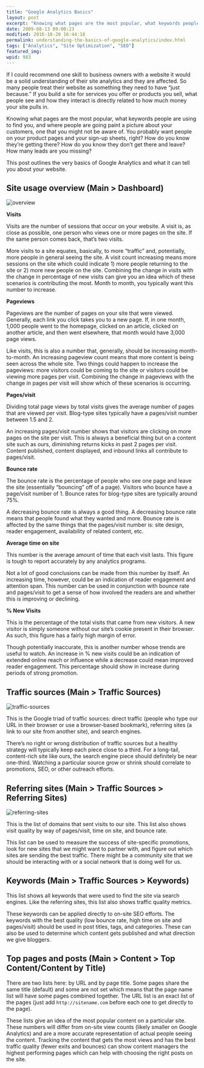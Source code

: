 ```yaml
---
title: "Google Analytics Basics"
layout: post
excerpt: "Knowing what pages are the most popular, what keywords people are using to find you, and where people are going paint a picture about your customers."
date: 2009-08-13 09:00:23
modified: 2016-10-20 16:44:18
permalink: understanding-the-basics-of-google-analytics/index.html
tags: ["Analytics", "Site Optimization", "SEO"]
featured_img:
wpid: 983
---
```



If I could recommend one skill to business owners with a website it would be a solid understanding of their site analytics and they are affected. So many people treat their website as something they need to have “just because.” If you build a site for services you offer or products you sell, what people see and how they interact is directly related to how much money your site pulls in.

Knowing what pages are the most popular, what keywords people are using to find you, and where people are going paint a picture about your customers, one that you might not be aware of. You probably want people on your product pages and your sign-up sheets, right? How do you know they’re getting there? How do you know they don’t get there and leave? How many leads are you missing?

This post outlines the very basics of Google Analytics and what it can tell you about your website.

Site usage overview (Main &gt; Dashboard)
-----------------------------------------

![overview](/_images/2009/08/overview.png "overview")

**Visits**

Visits are the number of sessions that occur on your website. A visit is, as close as possible, one person who views one or more pages on the site. If the same person comes back, that’s two visits.

More visits to a site equates, basically, to more “traffic” and, potentially, more people in general seeing the site. A visit count increasing means more sessions on the site which could indicate 1) more people returning to the site or 2) more new people on the site. Combining the change in visits with the change in percentage of new visits can give you an idea which of these scenarios is contributing the most. Month to month, you typically want this number to increase.

**Pageviews**

Pageviews are the number of pages on your site that were viewed. Generally, each link you click takes you to a new page. If, in one month, 1,000 people went to the homepage, clicked on an article, clicked on another article, and then went elsewhere, that month would have 3,000 page views.

Like visits, this is also a number that, generally, should be increasing month-to-month. An increasing pageview count means that more content is being seen across the whole site. Two things could happen to increase the pageviews: more visitors could be coming to the site or visitors could be viewing more pages per visit. Combining the change in pageviews with the change in pages per visit will show which of these scenarios is occurring.

**Pages/visit**

Dividing total page views by total visits gives the average number of pages that are viewed per visit. Blog-type sites typically have a pages/visit number between 1.5 and 2.

An increasing pages/visit number shows that visitors are clicking on more pages on the site per visit. This is always a beneficial thing but on a content site such as ours, diminishing returns kicks in past 2 pages per visit. Content published, content displayed, and inbound links all contribute to pages/visit.

**Bounce rate**

The bounce rate is the percentage of people who see one page and leave the site (essentially “bouncing” off of a page). Visitors who bounce have a page/visit number of 1. Bounce rates for blog-type sites are typically around 75%.

A decreasing bounce rate is always a good thing. A decreasing bounce rate means that people found what they wanted and more. Bounce rate is affected by the same things that the pages/visit number is: site design, reader engagement, availability of related content, etc.

**Average time on site**

This number is the average amount of time that each visit lasts. This figure is tough to report accurately by any analytics programs.

Not a lot of good conclusions can be made from this number by itself. An increasing time, however, could be an indication of reader engagement and attention span. This number can be used in conjunction with bounce rate and pages/visit to get a sense of how involved the readers are and whether this is improving or declining.

**% New Visits**

This is the percentage of the total visits that came from new visitors. A new visitor is simply someone without our site’s cookie present in their browser. As such, this figure has a fairly high margin of error.

Though potentially inaccurate, this is another number whose trends are useful to watch. An increase in % new visits could be an indication of extended online reach or influence while a decrease could mean improved reader engagement. This percentage should show in increase during periods of strong promotion.

Traffic sources (Main &gt; Traffic Sources)
-------------------------------------------

![traffic-sources](/_images/2009/08/traffic-sources.png "traffic-sources")

This is the Google triad of traffic sources: direct traffic (people who type our URL in their browser or use a browser-based bookmark), referring sites (a link to our site from another site), and search engines.

There’s no right or wrong distribution of traffic sources but a healthy strategy will typically keep each piece close to a third. For a long-tail, content-rich site like ours, the search engine piece should definitely be near one-third. Watching a particular source grow or shrink should correlate to promotions, SEO, or other outreach efforts.

Referring sites (Main &gt; Traffic Sources &gt; Referring Sites)
----------------------------------------------------------------

![referring-sites](/_images/2009/08/referring-sites.png "referring-sites")

This is the list of domains that sent visits to our site. This list also shows visit quality by way of pages/visit, time on site, and bounce rate.

This list can be used to measure the success of site-specific promotions, look for new sites that we might want to partner with, and figure out which sites are sending the best traffic. There might be a community site that we should be interacting with or a social network that is doing well for us.

Keywords (Main &gt; Traffic Sources &gt; Keywords)
--------------------------------------------------

This list shows all keywords that were used to find the site via search engines. Like the referring sites, this list also shows traffic quality metrics.

These keywords can be applied directly to on-site SEO efforts. The keywords with the best quality (low bounce rate, high time on site and pages/visit) should be used in post titles, tags, and categories. These can also be used to determine which content gets published and what direction we give bloggers.

Top pages and posts (Main &gt; Content &gt; Top Content/Content by Title)
-------------------------------------------------------------------------

There are two lists here: by URL and by page title. Some pages share the same title (default) and some are not set which means that the page name list will have some pages combined together. The URL list is an exact list of the pages (just add `http://sitename.com` before each one to get directly to the page).

These lists give an idea of the most popular content on a particular site. These numbers will differ from on-site view counts (likely smaller on Google Analytics) and are a more accurate representation of actual people seeing the content. Tracking the content that gets the most views and has the best traffic quality (fewer exits and bounces) can show content managers the highest performing pages which can help with choosing the right posts on the site.

